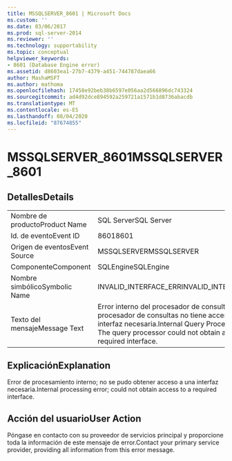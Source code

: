 ```yaml
---
title: MSSQLSERVER_8601 | Microsoft Docs
ms.custom: ''
ms.date: 03/06/2017
ms.prod: sql-server-2014
ms.reviewer: ''
ms.technology: supportability
ms.topic: conceptual
helpviewer_keywords:
- 8601 (Database Engine error)
ms.assetid: d8603ea1-27b7-4379-a451-744787daea66
author: MashaMSFT
ms.author: mathoma
ms.openlocfilehash: 17458e92beb38b6597e056aa2d566896dc743324
ms.sourcegitcommit: ad4d92dce894592a259721a1571b1d8736abacdb
ms.translationtype: MT
ms.contentlocale: es-ES
ms.lasthandoff: 08/04/2020
ms.locfileid: "87674855"
---
```

# <a name="mssqlserver_8601"></a><span data-ttu-id="53a8c-102">MSSQLSERVER_8601</span><span class="sxs-lookup"><span data-stu-id="53a8c-102">MSSQLSERVER_8601</span></span>
    
## <a name="details"></a><span data-ttu-id="53a8c-103">Detalles</span><span class="sxs-lookup"><span data-stu-id="53a8c-103">Details</span></span>  
  
|||  
|-|-|  
|<span data-ttu-id="53a8c-104">Nombre de producto</span><span class="sxs-lookup"><span data-stu-id="53a8c-104">Product Name</span></span>|<span data-ttu-id="53a8c-105">SQL Server</span><span class="sxs-lookup"><span data-stu-id="53a8c-105">SQL Server</span></span>|  
|<span data-ttu-id="53a8c-106">Id. de evento</span><span class="sxs-lookup"><span data-stu-id="53a8c-106">Event ID</span></span>|<span data-ttu-id="53a8c-107">8601</span><span class="sxs-lookup"><span data-stu-id="53a8c-107">8601</span></span>|  
|<span data-ttu-id="53a8c-108">Origen de eventos</span><span class="sxs-lookup"><span data-stu-id="53a8c-108">Event Source</span></span>|<span data-ttu-id="53a8c-109">MSSQLSERVER</span><span class="sxs-lookup"><span data-stu-id="53a8c-109">MSSQLSERVER</span></span>|  
|<span data-ttu-id="53a8c-110">Componente</span><span class="sxs-lookup"><span data-stu-id="53a8c-110">Component</span></span>|<span data-ttu-id="53a8c-111">SQLEngine</span><span class="sxs-lookup"><span data-stu-id="53a8c-111">SQLEngine</span></span>|  
|<span data-ttu-id="53a8c-112">Nombre simbólico</span><span class="sxs-lookup"><span data-stu-id="53a8c-112">Symbolic Name</span></span>|<span data-ttu-id="53a8c-113">INVALID_INTERFACE_ERR</span><span class="sxs-lookup"><span data-stu-id="53a8c-113">INVALID_INTERFACE_ERR</span></span>|  
|<span data-ttu-id="53a8c-114">Texto del mensaje</span><span class="sxs-lookup"><span data-stu-id="53a8c-114">Message Text</span></span>|<span data-ttu-id="53a8c-115">Error interno del procesador de consultas: el procesador de consultas no tiene acceso a una interfaz necesaria.</span><span class="sxs-lookup"><span data-stu-id="53a8c-115">Internal Query Processor Error: The query processor could not obtain access to a required interface.</span></span>|  
  
## <a name="explanation"></a><span data-ttu-id="53a8c-116">Explicación</span><span class="sxs-lookup"><span data-stu-id="53a8c-116">Explanation</span></span>  
 <span data-ttu-id="53a8c-117">Error de procesamiento interno; no se pudo obtener acceso a una interfaz necesaria.</span><span class="sxs-lookup"><span data-stu-id="53a8c-117">Internal processing error; could not obtain access to a required interface.</span></span>  
  
## <a name="user-action"></a><span data-ttu-id="53a8c-118">Acción del usuario</span><span class="sxs-lookup"><span data-stu-id="53a8c-118">User Action</span></span>  
 <span data-ttu-id="53a8c-119">Póngase en contacto con su proveedor de servicios principal y proporcione toda la información de este mensaje de error.</span><span class="sxs-lookup"><span data-stu-id="53a8c-119">Contact your primary service provider, providing all information from this error message.</span></span>  
  
  
